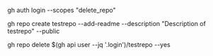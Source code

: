 gh auth login --scopes "delete_repo"

gh repo create testrepo --add-readme --description "Description of testrepo" --public

gh repo delete $(gh api user --jq '.login')/testrepo --yes
